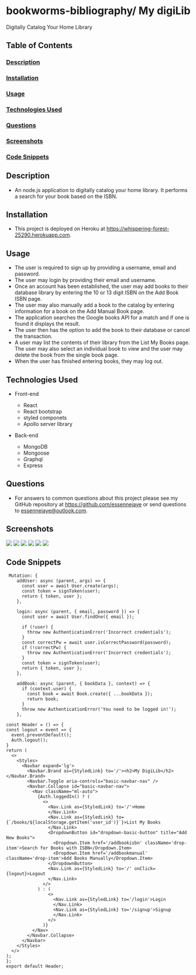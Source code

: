 # bookworms-bibliography/ My digiLib
Digitally Catalog Your Home Library

  ## Table of Contents
  ### <a href='#description'>Description</a>
  ### <a href='#installation'>Installation</a>
  ### <a href='#usage'>Usage</a>
  ### <a href='#technologies'>Technologies Used</a>   
  ### <a href='#questions'>Questions</a>
  ### <a href='#screenshots'>Screenshots</a>
  ### <a href='#codesnippets'>Code Snippets</a>
  
  ## Description
  * An node.js application to digitally catalog your home library. It performs a search for your book based on the ISBN.
  
  ## Installation
  * This project is deployed on Heroku at https://whispering-forest-25290.herokuapp.com.
  
  ## Usage
  * The user is required to sign up by providing a username, email and password. 
  * The user may login by providing their email and username.
  * Once an account has been established, the user may add books to their database library by entering the 10 or 13   digit ISBN on the Add Book ISBN page. 
  * The user may also manually add a book to the catalog by entering information for a book on the Add Manual Book page.
  * The application searches the Google books API for a match and if one is found it displays the result. 
  * The user then has the option to add the book to their database or cancel the transaction. 
  * A user may list the contents of their library from the List My Books page. The user may also select an individual book to view and the user may delete the book from the single book page. 
  * When the user has finished entering books, they may log out.
  
  ## Technologies Used
  * Front-end
    - React
    - React bootstrap
    - styled componets
    - Apollo server library
    
  * Back-end
    - MongoDB
    - Mongoose
    - Graphql
    - Express
    
  ## Questions
  * For answers to common questions about this project please see my GitHub repository at https://github.com/essennejaye or send questions to essennejaye@outlook.com.
    
  ## Screenshots
![](client/src/assets/mydigilibss1.png)
![](client/src/assets/mydigilibss2.png)
![](client/src/assets/mydigilibss3.png)
![](client/src/assets/mydigilibss4.png)
![](client/src/assets/mydigilibss5.png)
![](client/src/assets/mydigilibss6.png)  
    
  ## Code Snippets
  ````
   Mutation: {
      addUser: async (parent, args) => {
        const user = await User.create(args);
        const token = signToken(user);
        return { token, user };
      },

      login: async (parent, { email, password }) => {
        const user = await User.findOne({ email });

        if (!user) {
          throw new AuthenticationError('Incorrect credentials');
        }
        const correctPw = await user.isCorrectPassword(password);
        if (!correctPw) {
          throw new AuthenticationError('Incorrect credentials');
        }
        const token = signToken(user);
        return { token, user };
      },

      addBook: async (parent, { bookData }, context) => {
        if (context.user) {
          const book = await Book.create({ ...bookData });
          return book;
        }
        throw new AuthenticationError('You need to be logged in!');
      },
      
const Header = () => {
  const logout = event => {
    event.preventDefault();
    Auth.logout();
  }
  return (
    <>
      <Styles>
        <Navbar expand='lg'>
          <Navbar.Brand as={StyledLink} to='/'><h2>My DigiLib</h2></Navbar.Brand>
          <Navbar.Toggle aria-controls="basic-navbar-nav" />
          <Navbar.Collapse id="basic-navbar-nav">
            <Nav className="ml-auto">
              {Auth.loggedIn() ? (
                <>
                  <Nav.Link as={StyledLink} to='/'>Home
                  </Nav.Link>
                  <Nav.Link as={StyledLink} to={`/books/${localStorage.getItem('user_id')}`}>List My Books
                  </Nav.Link>
                  <DropdownButton id="dropdown-basic-button" title="Add New Books">
                    <Dropdown.Item href='/addbookisbn' className='drop-item'>Search for Books with ISBN</Dropdown.Item>
                    <Dropdown.Item href='/addbookmanual' className='drop-item'>Add Books Manually</Dropdown.Item>
                  </DropdownButton>
                  <Nav.Link as={StyledLink} to='/' onClick={logout}>Logout
                  </Nav.Link>
                </>
              ) : (
                  <>
                    <Nav.Link as={StyledLink} to='/login'>Login
                    </Nav.Link>
                    <Nav.Link as={StyledLink} to='/signup'>Signup
                    </Nav.Link>
                  </>
                )}
            </Nav>
          </Navbar.Collapse>
        </Navbar>
      </Styles>
    </>
  );
};
export default Header;
````
  
   
  
